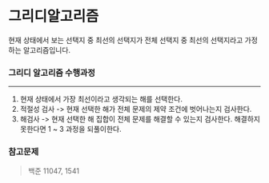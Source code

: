 # 그리디알고리즘
현재 상태에서 보는 선택지 중 최선의 선택지가 전체 선택지 중 최선의 선택지라고 가정하는 알고리즘입니다.

### 그리디 알고리즘 수행과정
***
1. 현재 상태에서 가장 최선이라고 생각되는 해를 선택한다.
2. 적절성 검사 -> 현재 선택한 해가 전체 문제의 제약 조건에 벗어나는지 검사한다.
3. 해검사 -> 현재 선택한 해 집합이 전체 문제를 해결할 수 있는지 검사한다. 해결하지 못한다면 1 ~ 3 과정을 되풀이한다.

### 참고문제
> 백준 11047, 1541
<br>
